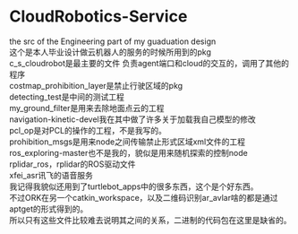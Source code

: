 # CloudRobotics-Service
the src of the Engineering part of my guaduation design   
这个是本人毕业设计做云机器人的服务的时候所用到的pkg   
c_s_cloudrobot是最主要的文件 负责agent端口和cloud的交互的，调用了其他的程序   
costmap_prohibition_layer是禁止行驶区域的pkg   
detecting_test是中间的测试工程   
my_ground_filter是用来去除地面点云的工程   
navigation-kinetic-devel我在其中做了许多关于加载我自己模型的修改   
pcl_op是对PCL的操作的工程，不是我写的。   
prohibition_msgs是用来node之间传输禁止形式区域xml文件的工程   
ros_exploring-master也不是我的，貌似是用来随机探索的控制node   
rplidar_ros，rplidar的ROS驱动文件   
xfei_asr讯飞的语音服务   
我记得我貌似还用到了turtlebot_apps中的很多东西，这个是个好东西。   
不过ORK在另一个catkin_workspace，以及二维码识别ar_avlar啥的都是通过aptget的形式得到的。   
所以只有这些文件比较难去说明其之间的关系，二进制的代码包在这里是缺省的。   
